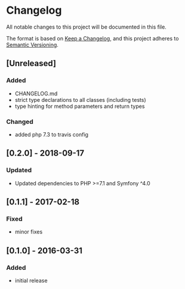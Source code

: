 # Changelog
All notable changes to this project will be documented in this file.

The format is based on [Keep a Changelog](https://keepachangelog.com/en/1.0.0/),
and this project adheres to [Semantic Versioning](https://semver.org/spec/v2.0.0.html).

## [Unreleased]
### Added
- CHANGELOG.md
- strict type declarations to all classes (including tests)
- type hinting for method parameters and return types

### Changed
- added php 7.3 to travis config

## [0.2.0] - 2018-09-17
### Updated
- Updated dependencies to PHP >=7.1 and Symfony ^4.0

## [0.1.1] - 2017-02-18
### Fixed
- minor fixes

## [0.1.0] - 2016-03-31
### Added
- initial release